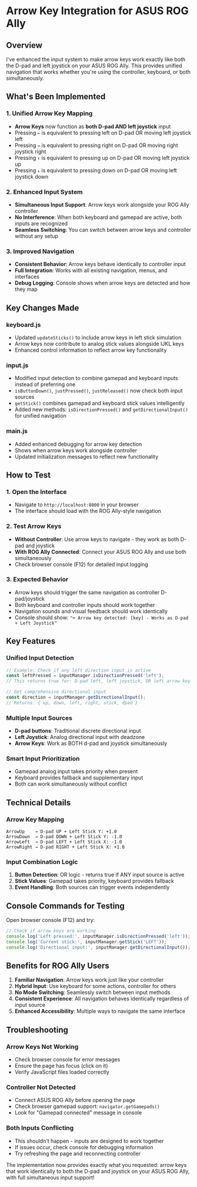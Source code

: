 # Arrow Key Integration for ASUS ROG Ally

## Overview
I've enhanced the input system to make arrow keys work exactly like both the D-pad and left joystick on your ASUS ROG Ally. This provides unified navigation that works whether you're using the controller, keyboard, or both simultaneously.

## What's Been Implemented

### 1. Unified Arrow Key Mapping
- **Arrow Keys** now function as **both D-pad AND left joystick** input
- Pressing `←` is equivalent to pressing left on D-pad OR moving left joystick left
- Pressing `→` is equivalent to pressing right on D-pad OR moving right joystick right  
- Pressing `↑` is equivalent to pressing up on D-pad OR moving left joystick up
- Pressing `↓` is equivalent to pressing down on D-pad OR moving left joystick down

### 2. Enhanced Input System
- **Simultaneous Input Support**: Arrow keys work alongside your ROG Ally controller
- **No Interference**: When both keyboard and gamepad are active, both inputs are recognized
- **Seamless Switching**: You can switch between arrow keys and controller without any setup

### 3. Improved Navigation
- **Consistent Behavior**: Arrow keys behave identically to controller input
- **Full Integration**: Works with all existing navigation, menus, and interfaces
- **Debug Logging**: Console shows when arrow keys are detected and how they map

## Key Changes Made

### keyboard.js
- Updated `updateSticks()` to include arrow keys in left stick simulation
- Arrow keys now contribute to analog stick values alongside IJKL keys
- Enhanced control information to reflect arrow key functionality

### input.js  
- Modified input detection to combine gamepad and keyboard inputs instead of preferring one
- `isButtonDown()`, `justPressed()`, `justReleased()` now check both input sources
- `getStick()` combines gamepad and keyboard stick values intelligently
- Added new methods: `isDirectionPressed()` and `getDirectionalInput()` for unified navigation

### main.js
- Added enhanced debugging for arrow key detection
- Shows when arrow keys work alongside controller
- Updated initialization messages to reflect new functionality

## How to Test

### 1. Open the Interface
- Navigate to `http://localhost:8000` in your browser
- The interface should load with the ROG Ally-style navigation

### 2. Test Arrow Keys
- **Without Controller**: Use arrow keys to navigate - they work as both D-pad and joystick
- **With ROG Ally Connected**: Connect your ASUS ROG Ally and use both simultaneously
- Check browser console (F12) for detailed input logging

### 3. Expected Behavior
- Arrow keys should trigger the same navigation as controller D-pad/joystick
- Both keyboard and controller inputs should work together
- Navigation sounds and visual feedback should work identically
- Console should show: `"⌨️ Arrow key detected: [key] - Works as D-pad + Left Joystick"`

## Key Features

### Unified Input Detection
```javascript
// Example: Check if any left direction input is active
const leftPressed = inputManager.isDirectionPressed('left');
// This returns true for: D-pad left, left joystick, OR left arrow key

// Get comprehensive directional input
const direction = inputManager.getDirectionalInput();
// Returns: { up, down, left, right, stick, dpad }
```

### Multiple Input Sources
- **D-pad buttons**: Traditional discrete directional input
- **Left Joystick**: Analog directional input with deadzone
- **Arrow Keys**: Work as BOTH d-pad and joystick simultaneously

### Smart Input Prioritization
- Gamepad analog input takes priority when present
- Keyboard provides fallback and supplementary input
- Both can work simultaneously without conflict

## Technical Details

### Arrow Key Mapping
```
ArrowUp    → D-pad UP + Left Stick Y: +1.0
ArrowDown  → D-pad DOWN + Left Stick Y: -1.0  
ArrowLeft  → D-pad LEFT + Left Stick X: -1.0
ArrowRight → D-pad RIGHT + Left Stick X: +1.0
```

### Input Combination Logic
1. **Button Detection**: OR logic - returns true if ANY input source is active
2. **Stick Values**: Gamepad takes priority, keyboard provides fallback
3. **Event Handling**: Both sources can trigger events independently

## Console Commands for Testing

Open browser console (F12) and try:
```javascript
// Check if arrow keys are working
console.log('Left pressed:', inputManager.isDirectionPressed('left'));
console.log('Current stick:', inputManager.getStick('LEFT'));
console.log('Directional input:', inputManager.getDirectionalInput());
```

## Benefits for ROG Ally Users

1. **Familiar Navigation**: Arrow keys work just like your controller
2. **Hybrid Input**: Use keyboard for some actions, controller for others
3. **No Mode Switching**: Seamlessly switch between input methods
4. **Consistent Experience**: All navigation behaves identically regardless of input source
5. **Enhanced Accessibility**: Multiple ways to navigate the same interface

## Troubleshooting

### Arrow Keys Not Working
- Check browser console for error messages
- Ensure the page has focus (click on it)
- Verify JavaScript files loaded correctly

### Controller Not Detected
- Connect ASUS ROG Ally before opening the page
- Check browser gamepad support: `navigator.getGamepads()`
- Look for "Gamepad connected" message in console

### Both Inputs Conflicting
- This shouldn't happen - inputs are designed to work together
- If issues occur, check console for debugging information
- Try refreshing the page and reconnecting controller

The implementation now provides exactly what you requested: arrow keys that work identically to both the D-pad and joystick on your ASUS ROG Ally, with full simultaneous input support!